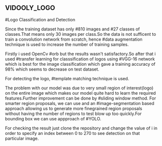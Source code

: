 ## VIDOOLY_LOGO
#Logo Classification and Detection

Since the training dataset has only #810 images and #27 classes of classes.That means only 30 images per class.So the data is not sufficent to train a convolution network from scratch, hence #data augmentation technique is used to increase the number of training samples.

Firstly i used OpenCv #orb but the results wasn't satisfactory.So after that i used #transfer learning for classsification of logos using #VGG-16 network which is best for the image classification which gave a training accuracy of 98% which seems to decrease on test dataset.

For detecting the logo, #template matching technique is used.

The problem with our model was due to very small region of interest(logo) on the entire image which makes our model quite hard to learn the required features.Further improvement can be done by #sliding window method. For smarter region proposals, we can use  and an #image-segmentation based approach allowing us to generate more finegrained region proposals without having the number of regions to test blow up too quickly.For bounding box we can use appproach of #YOLO.  

For checking the result just clone the repository and change the value of i in order to specify an index between 0 to 270 to see detection on that particular image.
